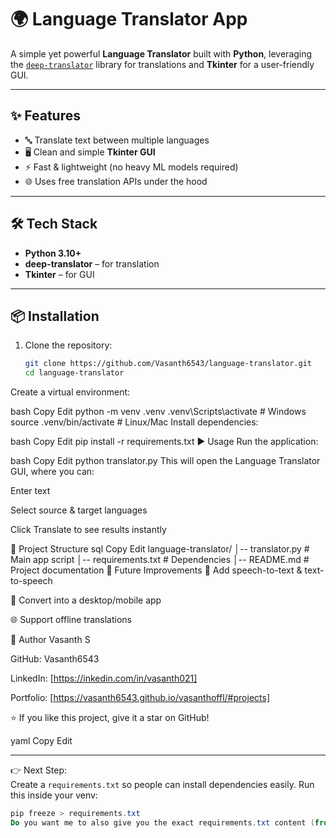 # 🌍 Language Translator App

A simple yet powerful **Language Translator** built with **Python**, leveraging the [`deep-translator`](https://pypi.org/project/deep-translator/) library for translations and **Tkinter** for a user-friendly GUI.

---

## ✨ Features
- 🔤 Translate text between multiple languages  
- 🖥️ Clean and simple **Tkinter GUI**  
- ⚡ Fast & lightweight (no heavy ML models required)  
- 🌐 Uses free translation APIs under the hood  

---

## 🛠️ Tech Stack
- **Python 3.10+**  
- **deep-translator** – for translation  
- **Tkinter** – for GUI  

---

## 📦 Installation

1. Clone the repository:
   ```bash
   git clone https://github.com/Vasanth6543/language-translator.git
   cd language-translator
Create a virtual environment:

bash
Copy
Edit
python -m venv .venv
.venv\Scripts\activate   # Windows
source .venv/bin/activate  # Linux/Mac
Install dependencies:

bash
Copy
Edit
pip install -r requirements.txt
▶️ Usage
Run the application:

bash
Copy
Edit
python translator.py
This will open the Language Translator GUI, where you can:

Enter text

Select source & target languages

Click Translate to see results instantly

📂 Project Structure
sql
Copy
Edit
language-translator/
│-- translator.py       # Main app script
│-- requirements.txt    # Dependencies
│-- README.md           # Project documentation
🎯 Future Improvements
🎤 Add speech-to-text & text-to-speech

📱 Convert into a desktop/mobile app

🌐 Support offline translations

👤 Author
Vasanth S

GitHub: Vasanth6543

LinkedIn: [https://inkedin.com/in/vasanth021]

Portfolio: [https://vasanth6543.github.io/vasanthoffl/#projects]

⭐ If you like this project, give it a star on GitHub!

yaml
Copy
Edit

---

👉 Next Step:  
Create a `requirements.txt` so people can install dependencies easily. Run this inside your venv:

```powershell
pip freeze > requirements.txt
Do you want me to also give you the exact requirements.txt content (from what you already installed) so you can just copy-paste?
